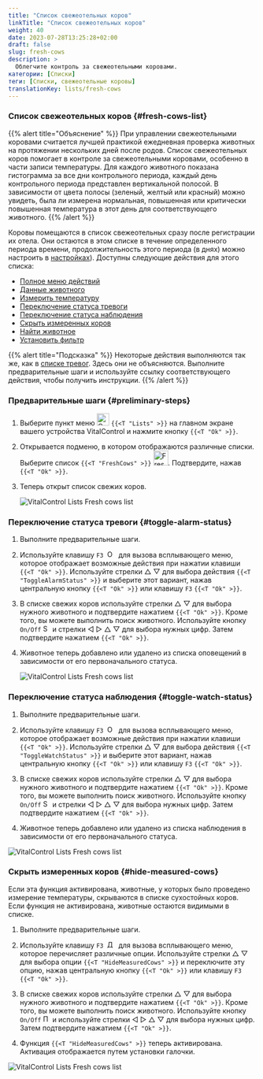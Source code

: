 ```yaml
---
title: "Список свежеотельных коров"
linkTitle: "Список свежеотельных коров"
weight: 40
date: 2023-07-28T13:25:28+02:00
draft: false
slug: fresh-cows
description: >
  Облегчите контроль за свежеотельными коровами.
категории: [Списки]
теги: [Списки, свежеотельные коровы]
translationKey: lists/fresh-cows
---
```

### Список свежеотельных коров {#fresh-cows-list}

{{% alert title="Объяснение" %}}
При управлении свежеотельными коровами считается лучшей практикой ежедневная проверка животных на протяжении нескольких дней после родов. Список свежеотельных коров помогает в контроле за свежеотельными коровами, особенно в части записи температуры. Для каждого животного показана гистограмма за все дни контрольного периода, каждый день контрольного периода представлен вертикальной полосой. В зависимости от цвета полосы (зеленый, желтый или красный) можно увидеть, была ли измерена нормальная, повышенная или критически повышенная температура в этот день для соответствующего животного.
{{% /alert %}}

Коровы помещаются в список свежеотельных сразу после регистрации их отела. Они остаются в этом списке в течение определенного периода времени, продолжительность этого периода (в днях) можно настроить в [настройках](../../settings/data-acquisition/#control-period-of-fresh-cows)).
 Доступны следующие действия для этого списка:

- [Полное меню действий](../alarm/#full-action-menu)
- [Данные животного](../alarm/#animal-data)
- [Измерить температуру](../alarm/#take-temperature)
- [Переключение статуса тревоги](#toggle-alarm-status)
- [Переключение статуса наблюдения](#toggle-watch-status)
- [Скрыть измеренных коров](#hide-measured-cows)
- [Найти животное](../alarm/#search-animal)
- [Установить фильтр](../alarm/#set-filter)

{{% alert title="Подсказка" %}}
Некоторые действия выполняются так же, как в [списке тревог](../alarm). Здесь они не объясняются. Выполните предварительные шаги и используйте ссылку соответствующего действия, чтобы получить инструкции.
{{% /alert %}}

### Предварительные шаги {#preliminary-steps}

1. Выберите пункт меню <img src="/icons/main/lists.svg" width="25" align="bottom" alt="Списки" /> `{{<T "Lists" >}}` на главном экране вашего устройства VitalControl и нажмите кнопку `{{<T "Ok" >}}`.

2. Открывается подменю, в котором отображаются различные списки. Выберите список `{{<T "FreshCows" >}}` <img src="/icons/lists/freshcows.svg" width="30" align="bottom" alt="Fresh-cows" />. Подтвердите, нажав `{{<T "Ok" >}}`.

3. Теперь открыт список свежих коров.

   ![VitalControl Lists Fresh cows list](../images/firststeps4.png "Список свежих коров")

### Переключение статуса тревоги {#toggle-alarm-status}

1. Выполните предварительные шаги.

2. Используйте клавишу `F3` &nbsp;<img src="/icons/footer/open-popup.svg" width="15" align="bottom" alt="Open popup" />&nbsp; для вызова всплывающего меню, которое отображает возможные действия при нажатии клавиши `{{<T "Ok" >}}`. Используйте стрелки △ ▽ для выбора действия `{{<T "ToggleAlarmStatus" >}}` и выберите этот вариант, нажав центральную кнопку `{{<T "Ok" >}}` или клавишу `F3` `{{<T "Ok" >}}`.

3. В списке свежих коров используйте стрелки △ ▽ для выбора нужного животного и подтвердите нажатием `{{<T "Ok" >}}`. Кроме того, вы можете выполнить поиск животного. Используйте кнопку `On/Off` <img src="/icons/footer/search.svg" width="15" align="bottom" alt="Search" /> и стрелки ◁ ▷ △ ▽ для выбора нужных цифр. Затем подтвердите нажатием `{{<T "Ok" >}}`.

4. Животное теперь добавлено или удалено из списка оповещений в зависимости от его первоначального статуса.

   ![VitalControl Lists Fresh cows list](../images/togglealarmstatus.png "Переключение статуса тревоги")

### Переключение статуса наблюдения {#toggle-watch-status}

1. Выполните предварительные шаги.

2. Используйте клавишу `F3` &nbsp;<img src="/icons/footer/open-popup.svg" width="15" align="bottom" alt="Open popup" />&nbsp; для вызова всплывающего меню, которое отображает возможные действия при нажатии клавиши `{{<T "Ok" >}}`. Используйте стрелки △ ▽ для выбора действия `{{<T "ToggleWatchStatus" >}}` и выберите этот вариант, нажав центральную кнопку `{{<T "Ok" >}}` или клавишу `F3` `{{<T "Ok" >}}`.

3. В списке свежих коров используйте стрелки △ ▽ для выбора нужного животного и подтвердите нажатием `{{<T "Ok" >}}`. Кроме того, вы можете выполнить поиск животного. Используйте кнопку `On/Off` <img src="/icons/footer/search.svg" width="15" align="bottom" alt="Search" /> и стрелки ◁ ▷ △ ▽ для выбора нужных цифр. Затем подтвердите нажатием `{{<T "Ok" >}}`.

4. Животное теперь добавлено или удалено из списка наблюдения в зависимости от его первоначального статуса.

![VitalControl Lists Fresh cows list](../images/togglewatchstatus.png "Переключить статус наблюдения")

### Скрыть измеренных коров {#hide-measured-cows}

Если эта функция активирована, животные, у которых было проведено измерение температуры, скрываются в списке сухостойных коров. Если функция не активирована, животные остаются видимыми в списке.

1. Выполните предварительные шаги.

2. Используйте клавишу `F3` &nbsp;<img src="/icons/footer/open-popup.svg" width="15" align="bottom" alt="Действия" />&nbsp; для вызова всплывающего меню, которое перечисляет различные опции. Используйте стрелки △ ▽ для выбора опции `{{<T "HideMeasuredCows" >}}` и переключите эту опцию, нажав центральную кнопку `{{<T "Ok" >}}` или клавишу `F3` `{{<T "Ok" >}}`.

3. В списке свежих коров используйте стрелки △ ▽ для выбора нужного животного и подтвердите нажатием `{{<T "Ok" >}}`. Кроме того, вы можете выполнить поиск животного. Используйте кнопку `On/Off` <img src="/icons/footer/search.svg" width="15" align="bottom" alt="Поиск" /> и используйте стрелки ◁ ▷ △ ▽ для выбора нужных цифр. Затем подтвердите нажатием `{{<T "Ok" >}}`.

4. Функция `{{<T "HideMeasuredCows" >}}` теперь активирована. Активация отображается путем установки галочки.

![VitalControl Lists Fresh cows list](../images/hidemeasuredcows.png "Скрыть измеренных коров")
